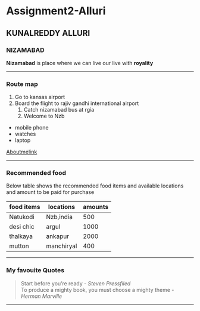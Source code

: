 # Assignment2-Alluri
## KUNALREDDY ALLURI
### NIZAMABAD
**Nizamabad** is place where we can live our live with **royality**

---


### Route map
1. Go to kansas airport
2. Board the flight to rajiv gandhi international airport
    1. Catch nizamabad bus at rgia
    2. Welcome to Nzb
* mobile phone
* watches
* laptop

[Aboutmelink](AboutMe.md)


---

### Recommended food

Below table shows the recommended food items and available locations and amount to be paid for purchase

|    food items    |   locations     |    amounts    |
|   -----------    |   ----------    |  ----------   |
|    Natukodi      |    Nzb,india    |     500       |
|    desi chic     |     argul       |     1000      |
|   thalkaya       |    ankapur      |     2000      |
|    mutton        |   manchiryal    |     400       |

---

### My favouite Quotes

> Start before you’re ready - *Steven Pressfiled*      
> To produce a mighty book, you must choose a mighty theme - *Herman Marville*

---

